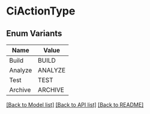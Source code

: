 # CiActionType

## Enum Variants

| Name | Value |
|---- | -----|
| Build | BUILD |
| Analyze | ANALYZE |
| Test | TEST |
| Archive | ARCHIVE |


[[Back to Model list]](../README.md#documentation-for-models) [[Back to API list]](../README.md#documentation-for-api-endpoints) [[Back to README]](../README.md)


